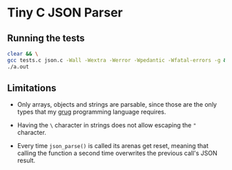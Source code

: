# Tiny C JSON Parser

## Running the tests

```bash
clear && \
gcc tests.c json.c -Wall -Wextra -Werror -Wpedantic -Wfatal-errors -g && \
./a.out
```

## Limitations

* Only arrays, objects and strings are parsable, since those are the only types that my [grug](https://mynameistrez.github.io/2024/02/29/creating-the-perfect-modding-language.html) programming language requires.

* Having the `\` character in strings does not allow escaping the `"` character.

* Every time `json_parse()` is called its arenas get reset, meaning that calling the function a second time overwrites the previous call's JSON result.
